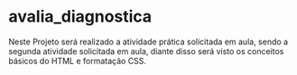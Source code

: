 # avalia_diagnostica
Neste Projeto será realizado a atividade prática solicitada em aula, sendo a segunda atividade solicitada em aula, diante disso será visto os conceitos básicos do HTML e formatação CSS.
